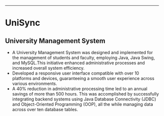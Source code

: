--------------------------------------
# UniSync
## University Management System

- A University Management System was designed and implemented for the management of students and faculty, employing
Java, Java Swing, and MySQL.This initiative enhanced administrative processes and increased overall system efficiency.
- Developed a responsive user interface compatible with over 10 platforms and devices, guaranteeing a smooth user
experience across various environments.
- A 40% reduction in administrative processing time led to an annual savings of more than 500 hours. This was
accomplished by successfully integrating backend systems using Java Database Connectivity (JDBC) and
Object-Oriented Programming (OOP), all the while managing data across over ten database tables.
